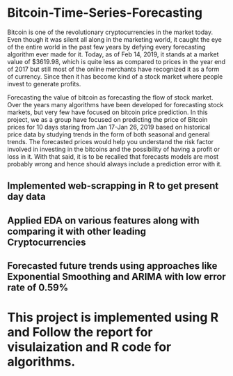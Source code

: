 # Bitcoin-Time-Series-Forecasting

Bitcoin is one of the revolutionary cryptocurrencies in the market today. Even though it was silent all along in the marketing world, it caught the eye of the entire world in the past few years by defying every forecasting algorithm ever made for it. Today, as of Feb 14, 2019, it stands at a market value of $3619.98, which is quite less as compared to prices in the year end of 2017 but still most of the online merchants have recognized it as a form of currency. Since then it has become kind of a stock market where people invest to generate profits.

Forecasting the value of bitcoin as forecasting the flow of stock market. Over the years many algorithms have been developed for forecasting stock markets, but very few have focused on bitcoin price prediction. In this project, we as a group have focused on predicting the price of Bitcoin prices for 10 days staring from Jan 17-Jan 26, 2019 based on historical price data by studying trends in the form of both seasonal and general trends. The forecasted prices would help you understand the risk factor involved in investing in the bitcoins and the possibility of having a profit or loss in it. With that said, it is to be recalled that forecasts models are most probably wrong and hence should always include a prediction error with it.

## Implemented web-scrapping in R to get present day data
## Applied EDA on various features along with comparing it with other leading Cryptocurrencies
## Forecasted future trends using approaches like Exponential Smoothing and ARIMA with low error rate of 0.59%

# This project is implemented using R and Follow the report for visulaization and R code for algorithms.

